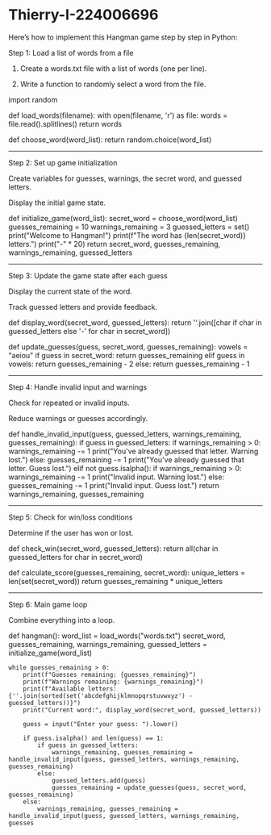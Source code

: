 # Thierry-I-224006696
Here’s how to implement this Hangman game step by step in Python:

Step 1: Load a list of words from a file

1. Create a words.txt file with a list of words (one per line).


2. Write a function to randomly select a word from the file.



import random

def load_words(filename):
    with open(filename, 'r') as file:
        words = file.read().splitlines()
    return words

def choose_word(word_list):
    return random.choice(word_list)


---

Step 2: Set up game initialization

Create variables for guesses, warnings, the secret word, and guessed letters.

Display the initial game state.


def initialize_game(word_list):
    secret_word = choose_word(word_list)
    guesses_remaining = 10
    warnings_remaining = 3
    guessed_letters = set()
    print("Welcome to Hangman!")
    print(f"The word has {len(secret_word)} letters.")
    print("-" * 20)
    return secret_word, guesses_remaining, warnings_remaining, guessed_letters


---

Step 3: Update the game state after each guess

Display the current state of the word.

Track guessed letters and provide feedback.


def display_word(secret_word, guessed_letters):
    return ''.join([char if char in guessed_letters else '-' for char in secret_word])

def update_guesses(guess, secret_word, guesses_remaining):
    vowels = "aeiou"
    if guess in secret_word:
        return guesses_remaining
    elif guess in vowels:
        return guesses_remaining - 2
    else:
        return guesses_remaining - 1


---

Step 4: Handle invalid input and warnings

Check for repeated or invalid inputs.

Reduce warnings or guesses accordingly.


def handle_invalid_input(guess, guessed_letters, warnings_remaining, guesses_remaining):
    if guess in guessed_letters:
        if warnings_remaining > 0:
            warnings_remaining -= 1
            print("You've already guessed that letter. Warning lost.")
        else:
            guesses_remaining -= 1
            print("You've already guessed that letter. Guess lost.")
    elif not guess.isalpha():
        if warnings_remaining > 0:
            warnings_remaining -= 1
            print("Invalid input. Warning lost.")
        else:
            guesses_remaining -= 1
            print("Invalid input. Guess lost.")
    return warnings_remaining, guesses_remaining


---

Step 5: Check for win/loss conditions

Determine if the user has won or lost.


def check_win(secret_word, guessed_letters):
    return all(char in guessed_letters for char in secret_word)

def calculate_score(guesses_remaining, secret_word):
    unique_letters = len(set(secret_word))
    return guesses_remaining * unique_letters


---

Step 6: Main game loop

Combine everything into a loop.


def hangman():
    word_list = load_words("words.txt")
    secret_word, guesses_remaining, warnings_remaining, guessed_letters = initialize_game(word_list)
    
    while guesses_remaining > 0:
        print(f"Guesses remaining: {guesses_remaining}")
        print(f"Warnings remaining: {warnings_remaining}")
        print(f"Available letters: {''.join(sorted(set('abcdefghijklmnopqrstuvwxyz') - guessed_letters))}")
        print("Current word:", display_word(secret_word, guessed_letters))
        
        guess = input("Enter your guess: ").lower()
        
        if guess.isalpha() and len(guess) == 1:
            if guess in guessed_letters:
                warnings_remaining, guesses_remaining = handle_invalid_input(guess, guessed_letters, warnings_remaining, guesses_remaining)
            else:
                guessed_letters.add(guess)
                guesses_remaining = update_guesses(guess, secret_word, guesses_remaining)
        else:
            warnings_remaining, guesses_remaining = handle_invalid_input(guess, guessed_letters, warnings_remaining, guesses

